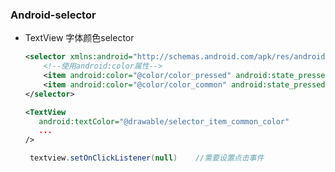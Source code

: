 ### Android-selector

- TextView 字体颜色selector

  ```xml
  <selector xmlns:android="http://schemas.android.com/apk/res/android">
      <!--使用android:color属性-->
      <item android:color="@color/color_pressed" android:state_pressed="true"  />
      <item android:color="@color/color_common" android:state_pressed="false" />
  </selector>
  ```

  ```xml
  <TextView
  	 android:textColor="@drawable/selector_item_common_color"
  	 ...
  />
  
  ```

  ```java
   textview.setOnClickListener(null)	//需要设置点击事件
  ```

  

